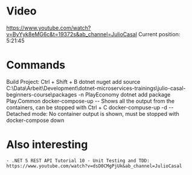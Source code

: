 # Video
https://www.youtube.com/watch?v=ByYyk8eMG6c&t=19372s&ab_channel=JulioCasal
Current position: 5:21:45
# Commands
Build Project: Ctrl + Shift + B
dotnet nuget add source C:\Data\Arbeit\Development\dotnet-microservices-trainings\julio-casal-beginners-course\packages -n PlayEconomy
dotnet add package Play.Common
docker-compose-up -- Shows all the output from the containers, can be stopped with Ctrl + C
docker-compuse-up -d -- Detached mode: No container output is shown, must be stopped with docker-compose down

# Also interesting 
	- .NET 5 REST API Tutorial 10 - Unit Testing and TDD: https://www.youtube.com/watch?v=dsD0CMgPjUk&ab_channel=JulioCasal